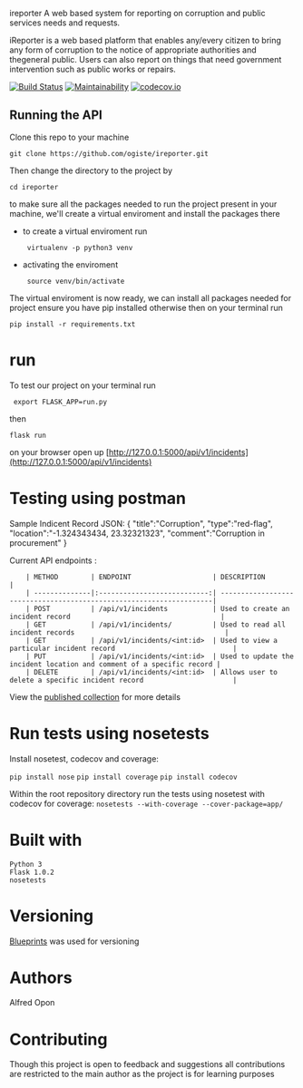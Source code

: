 ireporter
A web based system for reporting on corruption and public services needs and requests.

iReporter is a web based platform that enables any/every citizen to bring any form of corruption to the notice of appropriate authorities and thegeneral public. Users can also report on things that need government intervention such as public works or repairs.

[![Build Status](https://travis-ci.org/ogiste/ireporter.svg?branch=develop)](https://travis-ci.org/ogiste/ireporter) [![Maintainability](https://api.codeclimate.com/v1/badges/a99a88d28ad37a79dbf6/maintainability)](https://codeclimate.com/github/ogiste/ireporter) [![codecov.io](https://codecov.io/github/ogiste/ireporter/coverage.svg?branch=develop)](https://codecov.io/github/ogiste/ireporter?branch=develop)

## Running the API  ##
Clone this repo to your machine

 ``` git clone https://github.com/ogiste/ireporter.git ```

Then change the directory to the project by

``` cd ireporter ```

to make sure all the packages needed to run the project present in your machine,
we'll create a virtual enviroment and install the packages there

* to create a virtual enviroment run


    ``` virtualenv -p python3 venv```
* activating the enviroment

    ``` source venv/bin/activate```

The virtual enviroment is now ready, we can install all packages needed for project
ensure you have pip installed otherwise
then on your terminal run

``` pip install -r requirements.txt ```

# run
To test our project on your terminal run

``` export FLASK_APP=run.py```

then

``` flask run ```

on your browser open up [http://127.0.0.1:5000/api/v1/incidents](http://127.0.0.1:5000/api/v1/incidents)

# Testing using postman

Sample Indicent Record JSON:
  {
            "title":"Corruption",
            "type":"red-flag",
            "location":"-1.324343434, 23.32321323",
            "comment":"Corruption in procurement"
  }

Current API endpoints :

        | METHOD        | ENDPOINT                    | DESCRIPTION                                                           |
        | --------------|:---------------------------:| --------------------------------------------------------------------|
        | POST          | /api/v1/incidents           | Used to create an incident record                                     |
        | GET           | /api/v1/incidents/          | Used to read all incident records                                     |
        | GET           | /api/v1/incidents/<int:id>  | Used to view a particular incident record                             |
        | PUT           | /api/v1/incidents/<int:id>  | Used to update the incident location and comment of a specific record |
        | DELETE        | /api/v1/incidents/<int:id>  | Allows user to delete a specific incident record                      |

View the [published collection](https://documenter.getpostman.com/view/764347/RzffJ9Y8
) for more details

# Run tests using nosetests

Install nosetest, codecov and coverage:

 ```pip install nose```
 ```pip install coverage```
 ```pip install codecov```

Within the root repository directory run the tests using nosetest with codecov for coverage:
 ```nosetests --with-coverage --cover-package=app/```

 # **Built with**
```
Python 3
Flask 1.0.2
nosetests
```
# **Versioning**

[Blueprints](https://sanic.readthedocs.io/en/latest/sanic/blueprints.html) was used for versioning

# **Authors**

Alfred Opon

# **Contributing**

Though this project is open to feedback and suggestions all contributions are restricted to the main author as the project is for learning purposes
